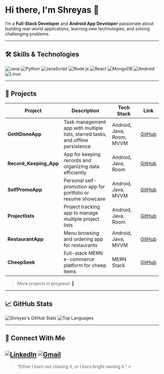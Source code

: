 # Hi there, I'm Shreyas 👋

I’m a **Full-Stack Developer** and **Android App Developer** passionate about building real-world applications, learning new technologies, and solving challenging problems.  

---

## 🛠️ Skills & Technologies

![Java](https://img.shields.io/badge/Java-ED8B00?style=flat-square&logo=java&logoColor=white)
![Python](https://img.shields.io/badge/Python-3776AB?style=flat-square&logo=python&logoColor=white)
![JavaScript](https://img.shields.io/badge/JavaScript-F7DF1E?style=flat-square&logo=javascript&logoColor=black)
![Node.js](https://img.shields.io/badge/Node.js-339933?style=flat-square&logo=node.js&logoColor=white)
![React](https://img.shields.io/badge/React-61DAFB?style=flat-square&logo=react&logoColor=black)
![MongoDB](https://img.shields.io/badge/MongoDB-47A248?style=flat-square&logo=mongodb&logoColor=white)
![Android](https://img.shields.io/badge/Android-3DDC84?style=flat-square&logo=android&logoColor=white)
![Linux](https://img.shields.io/badge/Linux-FCC624?style=flat-square&logo=linux&logoColor=black)

---

## 🌟 Projects

| Project | Description | Tech Stack | Link |
|---------|-------------|------------|------|
| **GetItDoneApp** | Task management app with multiple lists, starred tasks, and offline persistence | Android, Java, Room, MVVM | [GitHub](https://github.com/Notshreyasrbhat/GetItDoneApp) |
| **Record_Keeping_App** | App for keeping records and organizing data efficiently | Android, Java, Room | [GitHub](https://github.com/Notshreyasrbhat/Record_Keeping_App) |
| **SelfPromoApp** | Personal self-promotion app for portfolio or resume showcase | Android, Java, MVVM | [GitHub](https://github.com/Notshreyasrbhat/SelfPromoApp) |
| **Projectlists** | Project tracking app to manage multiple project lists | Android, Java, Room | [GitHub](https://github.com/Notshreyasrbhat/Projectlists) |
| **RestaurantApp** | Menu browsing and ordering app for restaurants | Android, Java, MVVM | [GitHub](https://github.com/Notshreyasrbhat/RestaurantApp) |
| **CheepSeek** | Full-stack MERN e-commerce platform for cheep items | MERN Stack | [GitHub](https://github.com/Notshreyasrbhat/CheepSeek) |

> More projects in progress! 🚀

---

## 📈 GitHub Stats

![Shreyas's GitHub Stats](https://github-readme-stats.vercel.app/api?username=Notshreyasrbhat&show_icons=true&theme=radical)
![Top Languages](https://github-readme-stats.vercel.app/api/top-langs/?username=Notshreyasrbhat&layout=compact&theme=radical)

---

## 💬 Connect With Me

[![LinkedIn](https://img.shields.io/badge/LinkedIn-0A66C2?style=flat-square&logo=linkedin&logoColor=white)](https://www.linkedin.com/in/shreyasrbhat/)
[![Gmail](https://img.shields.io/badge/Gmail-D14836?style=flat-square&logo=gmail&logoColor=white)](mailto:Notshreyasrbhat@gmail.com)
---

> “Either I burn out chasing it, or I burn bright owning it.” 🔥
